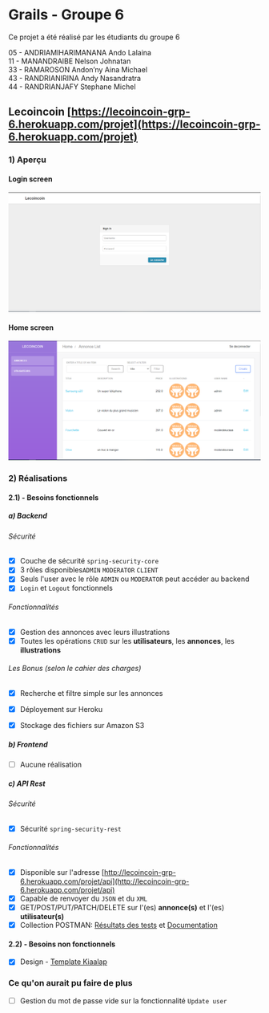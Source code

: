 # Grails - Groupe 6
Ce projet a été réalisé par les étudiants du groupe 6  

05 - ANDRIAMIHARIMANANA Ando Lalaina  
11 - MANANDRAIBE Nelson Johnatan  
33 - RAMAROSON Andon’ny Aina Michael  
43 - RANDRIANIRINA Andy Nasandratra  
44 - RANDRIANJAFY Stephane Michel
## Lecoincoin [https://lecoincoin-grp-6.herokuapp.com/projet](https://lecoincoin-grp-6.herokuapp.com/projet)
### 1) Aperçu
#### Login screen
![Login](Screenshots/Login_Screen.PNG?raw=true "Login")
#### Home screen
![Home](Screenshots/Home_screen.PNG?raw=true "Home")
### 2) Réalisations
#### 2.1) - Besoins fonctionnels
##### a) Backend
###### Sécurité  

- [x] Couche de sécurité `spring-security-core`  
- [x] 3 rôles disponibles`ADMIN` `MODERATOR` `CLIENT`  
- [x] Seuls l'user avec le rôle `ADMIN` ou `MODERATOR` peut accéder au backend  
- [x] `Login` et `Logout` fonctionnels  
###### Fonctionnalités  
- [x] Gestion des annonces avec leurs illustrations  
- [x] Toutes les opérations `CRUD` sur les **utilisateurs**, les **annonces**, les **illustrations**  
###### Les Bonus (selon le cahier des charges)
- [x] Recherche et filtre simple sur les annonces  
- [x] Déployement sur Heroku  
  
- [X] Stockage des fichiers sur Amazon S3
##### b) Frontend
- [ ] Aucune réalisation
##### c) API Rest
###### Sécurité
- [x] Sécurité `spring-security-rest`  
###### Fonctionnalités
- [x] Disponible sur l'adresse [http://lecoincoin-grp-6.herokuapp.com/projet/api](http://lecoincoin-grp-6.herokuapp.com/projet/api)
- [x] Capable de renvoyer du `JSON` et du `XML`
- [X] GET/POST/PUT/PATCH/DELETE sur l'(es) **annonce(s)** et l'(es) **utilisateur(s)**
- [X] Collection POSTMAN: [Résultats des tests](postman/TestResult/ProjetMBDSGroupe6CollectionPM.postman_test_run.json) et [Documentation](postman/Collection/ProjetMBDSGroupe6CollectionPM.postman_collection.json)
#### 2.2) - Besoins non fonctionnels
- [x] Design - [Template Kiaalap](https://github.com/puikinsh/kiaalap)
### Ce qu'on aurait pu faire de plus
- [ ] Gestion du mot de passe vide sur la fonctionnalité `Update user`

